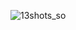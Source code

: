 ![13shots_so](https://github.com/ozkannbuyuk/js-exercises/assets/111967202/9fb68ea3-ae1d-4e39-aa9e-819b22285eca)
